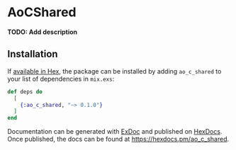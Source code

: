 # AoCShared

**TODO: Add description**

## Installation

If [available in Hex](https://hex.pm/docs/publish), the package can be installed
by adding `ao_c_shared` to your list of dependencies in `mix.exs`:

```elixir
def deps do
  [
    {:ao_c_shared, "~> 0.1.0"}
  ]
end
```

Documentation can be generated with [ExDoc](https://github.com/elixir-lang/ex_doc)
and published on [HexDocs](https://hexdocs.pm). Once published, the docs can
be found at <https://hexdocs.pm/ao_c_shared>.

